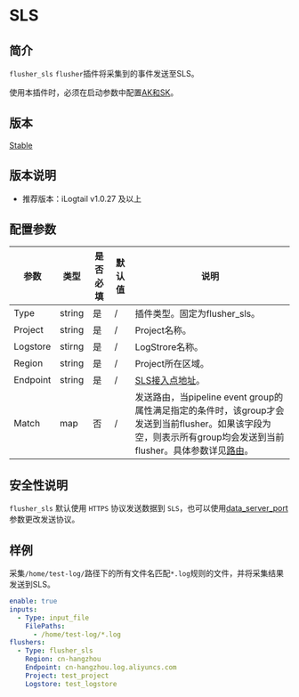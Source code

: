 # SLS

## 简介

`flusher_sls` `flusher`插件将采集到的事件发送至SLS。

使用本插件时，必须在启动参数中配置[AK和SK](../../../configuration/system-config.md)。

## 版本

[Stable](../../stability-level.md)

## 版本说明

* 推荐版本：iLogtail v1.0.27 及以上

## 配置参数

|  **参数**  |  **类型**  |  **是否必填**  |  **默认值**  |  **说明**  |
| --- | --- | --- | --- | --- |
|  Type  |  string  |  是  |  /  |  插件类型。固定为flusher\_sls。  |
|  Project  |  string  |  是  |  /  |  Project名称。  |
|  Logstore  |  stirng  |  是  |  /  |  LogStrore名称。  |
|  Region  |  string  |  是  |  /  |  Project所在区域。  |
|  Endpoint  |  string  |  是  |  /  |  [SLS接入点地址](https://help.aliyun.com/document\_detail/29008.html)。  |
|  Match  |  map  |  否  |  /  |  发送路由，当pipeline event group的属性满足指定的条件时，该group才会发送到当前flusher。如果该字段为空，则表示所有group均会发送到当前flusher。具体参数详见[路由](router.md)。  |

## 安全性说明

`flusher_sls` 默认使用 `HTTPS` 协议发送数据到 `SLS`，也可以使用[data_server_port](../../../configuration/system-config.md)参数更改发送协议。

## 样例

采集`/home/test-log/`路径下的所有文件名匹配`*.log`规则的文件，并将采集结果发送到SLS。

``` yaml
enable: true
inputs:
  - Type: input_file
    FilePaths: 
      - /home/test-log/*.log
flushers:
  - Type: flusher_sls
    Region: cn-hangzhou
    Endpoint: cn-hangzhou.log.aliyuncs.com
    Project: test_project
    Logstore: test_logstore
```

